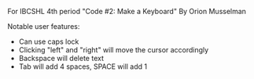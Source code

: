 For IBCSHL 4th period "Code #2: Make a Keyboard"
By Orion Musselman

Notable user features:
* Can use caps lock
* Clicking "left" and "right" will move the cursor accordingly
* Backspace will delete text
* Tab will add 4 spaces, SPACE will add 1

